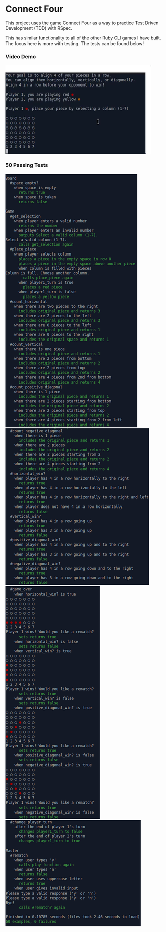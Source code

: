 # Connect Four

This project uses the game Connect Four as a way to practice Test Driven Development (TDD) with RSpec.

This has similar functionality to all of the other Ruby CLI games I have built. The focus here is more with testing. The tests can be found below!

### Video Demo

![Connect Four Video Demo](connect-four.gif)

### 50 Passing Tests

![Tests1](tests1.png)  
![Tests2](tests2.png)  
![Tests3](tests3.png)  
![Tests4](tests4.png)
